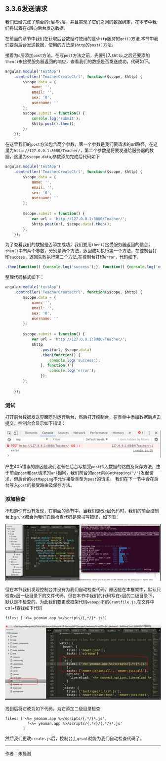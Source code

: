 
## 3.3.6发送请求

我们已经完成了前台的`c`层与`v`层，并且实现了它们之间的数据绑定，在本节中我们将试着在`c`层向后台发送数据。

在前面的章节中我们在获取后台数据时使用的是`$http`服务的`get()`方法,本节中我们要向后台发送数据，使用的方法是`$http`的`post()`方法。

接着为`c`层添加`post`方法，在写`post`方法之前，先要引入`$http`,之后还要添加`then()`来接受服务器返回的响应，查看我们的数据是否发送成功，代码如下。

```javascript
angular.module('testApp')
    .controller('TeacherCreateCtrl', function($scope, $http) {
        $scope.data = {
            name: '',
            email: '',
            sex: '0',
            username: ''
        };
        $scope.submit = function() {
            console.log('submit');
            $http.post().then();
        };
    });
```

在这里我们的`post`方法包含两个参数，第一个参数是我们要请求的url路径，在这里为`http://127.0.0.1:8080/Teacher/`，第二个参数是将要发送给服务器的数据，这里为`$scope.data`,参数添加完成后代码如下

```javascript
angular.module('testApp')
    .controller('TeacherCreateCtrl', function($scope, $http) {
        $scope.data = {
            name: '',
            email: '',
            sex: '0',
            username: ''
        };

        $scope.submit = function() {
            var url = 'http://127.0.0.1:8080/Teacher/';
            $http.post(url, $scope.data).then();
        };
    });
```

为了查看我们的数据是否添加成功，我们要用`then()`接受服务器返回的信息，`then()`中有两个参数，分别是两个方法，返回成功执行第一个方法，在控制台打印`success`，返回失败执行第二个方法,在控制台打印`error`，代码如下。

```javascript
.then(function() {console.log('success');}, function() {console.log('error');});
```

整理代码格式如下：

```javascript
angular.module('testApp')
    .controller('TeacherCreateCtrl', function($scope, $http) {
        $scope.data = {
            name: '',
            email: '',
            sex: '0',
            username: ''
        };

        $scope.submit = function() {
            var url = 'http://127.0.0.1:8080/Teacher/';
            $http
                .post(url, $scope.data)
                .then(function() {
                    console.log('success');
                }, function() {
                    console.log('error');
                });
        };

    });
```

### 测试

打开前台数据发送界面同时运行后台，然后打开控制台，在表单中添加数据后点击提交，控制台会显示如下错误：

![](image/2017-11-10-17-16-24.png) 

产生405错误的原因是我们没有在后台写接受`post`传入数据的路由及保存方法，由于前台`post`和`get`请求的`url`相同，我们前台的`post`向`@GetMapping("/")`发起请求，但后台的`GetMapping`不允许接受类型为`post`的请求。
我们在下一节中会在后台写入`post`的接受路由及保存方法。

### 添加检查

不知道你有没有发现，在前面的章节中，当我们更改`c`层代码时，我们的前台控制台上`grunt`都会为我们自动检查代码是否书写错误，如下图：

![](image/Peek-2017-11-10-19-33.gif) 

但在本节我们发现控制台并没有为我们自动检查代码，原因是在本框架中，默认只检查`c`层一级目录下的文件代码，但在本节中我们的代码写在`c`层的二级目录下，默认是不检查的。为此我们要更改框架代码`webapp`下的`Gruntfile.js`,在文件中ctrl+f查找如下代码

```
files: ['<%= yeoman.app %>/scripts/{,*/}*.js']
```

![](image/2017-11-10-20-59-16.png) 

找到后将它改为如下代码，为它添加二级目录检查
```
files: ['<%= yeoman.app %>/scripts/{,*/}*.js',
          '<%= yeoman.app %>/scripts/{,*/}/{,*/}*.js'
        ]
```

然后我们更改`create.js`后，控制台上`grunt`就能为我们自动检查代码了。

---

作者：朱晨澍